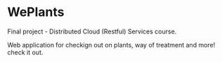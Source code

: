 # WePlants

Final project - Distributed Cloud (Restful) Services course.

Web application for checkign out on plants, way of treatment and more!
check it out.
